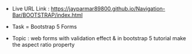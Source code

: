 - Live URL Link : https://jayparmar89800.github.io/Navigation-Bar/BOOTSTRAP/index.html

 * Task = Bootstrap 5 Forms

 - Topic : web forms with validation effect & in bootstrap 5 tutorial make the aspect ratio property
